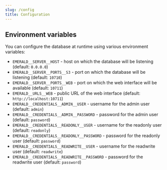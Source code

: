 ```yaml
---
slug: /config
title: Configuration
---
```


## Environment variables

You can configure the database at runtime using various environment variables:

- `EMERALD__SERVER__HOST` -
  host on which the database will be listening
  (default: `0.0.0.0`)
- `EMERALD__SERVER__PORTS__S3` -
  port on which the database will be listening
  (default: `10710`)
- `EMERALD__SERVER__PORTS__WEB` -
  port on which the web interface will be available
  (default: `10711`)
- `EMERALD__URLS__WEB` -
  public URL of the web interface
  (default: `http://localhost:10711`)
- `EMERALD__CREDENTIALS__ADMIN__USER` -
  username for the admin user
  (default: `admin`)
- `EMERALD__CREDENTIALS__ADMIN__PASSWORD` -
  password for the admin user
  (default: `password`)
- `EMERALD__CREDENTIALS__READONLY__USER` -
  username for the readonly user
  (default: `readonly`)
- `EMERALD__CREDENTIALS__READONLY__PASSWORD` -
  password for the readonly user
  (default: `password`)
- `EMERALD__CREDENTIALS__READWRITE__USER` -
  username for the readwrite user
  (default: `readwrite`)
- `EMERALD__CREDENTIALS__READWRITE__PASSWORD` -
  password for the readwrite user
  (default: `password`)
